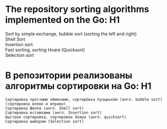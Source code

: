 # The repository sorting algorithms implemented on the Go: H1  
Sort by simple exchange, bubble sort (sorting the left and right)  
Shell Sort  
Insertion sort  
Fast sorting, sorting Hoare (Quicksort)  
Selection sort  

# В репозитории реализованы алгоритмы сортировки на Go: H1  
    Сортировка простыми обменами, сортиро́вка пузырько́м (англ. bubble sort) (сортировка влево и вправо)  
    Сортировка Шелла (англ. Shell sort)  
    Сортировка вставками (англ. Insertion sort)  
    Быстрая сортировка, сортировка Хоара (англ. quicksort)  
    Сортировка выбором (Selection sort)  
